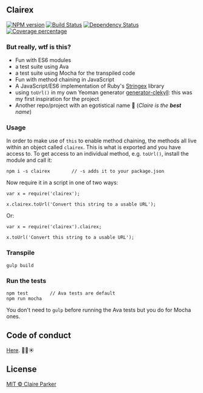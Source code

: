 ## Clairex

[![NPM version][npm-image]][npm-url] [![Build Status][travis-image]][travis-url] [![Dependency Status][daviddm-image]][daviddm-url] [![Coverage percentage][coveralls-image]][coveralls-url]

### But really, wtf is this?

* Fun with ES6 modules
 * a test suite using Ava
 * a test suite using Mocha for the transpiled code
* Fun with method chaining in JavaScript
* A JavaScript/ES6 implementation of Ruby's [Stringex](https://github.com/rsl/stringex) library
 * using `toUrl()` in my own Yeoman generator [generator-clekyll](https://github.com/claireparker/generator-clekyll): this was my first inspiration for the project
* Another repo/project with an egotistical name :princess: (_Claire is the __best__ name_)

### Usage

In order to make use of `this` to enable method chaining, the methods all live within an object called `clairex`. This is what is exported and you have access to. To get access to an individual method, e.g. `toUrl()`, install the module and call it:

```
npm i -s clairex        // -s adds it to your package.json
```

Now require it in a script in one of two ways:

```
var x = require('clairex');

x.clairex.toUrl('Convert this string to a usable URL');
```

Or:

```
var x = require('clairex').clairex;

x.toUrl('Convert this string to a usable URL');
```

### Transpile

```
gulp build
```

### Run the tests

```
npm test        // Ava tests are default
npm run mocha
```

You don't need to `gulp` before running the Ava tests but you do for Mocha ones.

## Code of conduct

[Here](https://github.com/claireparker/clairex/blob/master/CODE_OF_CONDUCT.md). :star2::couple::sunny:

## License

[MIT © Claire Parker](https://github.com/claireparker/clairex/blob/master/LICENSE.md)


[npm-image]: https://badge.fury.io/js/clairex.svg
[npm-url]: https://npmjs.org/package/clairex
[travis-image]: https://travis-ci.org/claireparker/clairex.svg?branch=master
[travis-url]: https://travis-ci.org/claireparker/clairex
[daviddm-image]: https://david-dm.org/claireparker/clairex.svg?theme=shields.io
[daviddm-url]: https://david-dm.org/claireparker/clairex
[coveralls-image]: https://coveralls.io/repos/claireparker/clairex/badge.svg
[coveralls-url]: https://coveralls.io/r/claireparker/clairex
